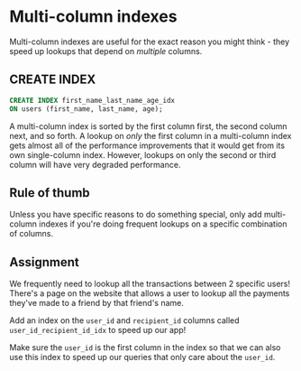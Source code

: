 # Multi-column indexes

Multi-column indexes are useful for the exact reason you might think - they speed up lookups that depend on *multiple* columns. 

## CREATE INDEX

```sql
CREATE INDEX first_name_last_name_age_idx
ON users (first_name, last_name, age);
```

A multi-column index is sorted by the first column first, the second column next, and so forth. A lookup on *only* the first column in a multi-column index gets almost all of the performance improvements that it would get from its own single-column index. However, lookups on only the second or third column will have very degraded performance.

## Rule of thumb

Unless you have specific reasons to do something special, only add multi-column indexes if you're doing frequent lookups on a specific combination of columns.

## Assignment

We frequently need to lookup all the transactions between 2 specific users! There's a page on the website that allows a user to lookup all the payments they've made to a friend by that friend's name.

Add an index on the `user_id` and `recipient_id` columns called `user_id_recipient_id_idx` to speed up our app!

Make sure the `user_id` is the first column in the index so that we can also use this index to speed up our queries that only care about the `user_id`.
